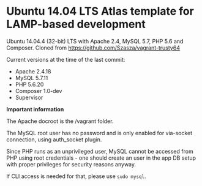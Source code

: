 # Ubuntu 14.04 LTS Atlas template for LAMP-based development

Ubuntu 14.04.4 (32-bit) LTS with Apache 2.4, MySQL 5.7, PHP 5.6 and Composer. Cloned from https://github.com/Szasza/vagrant-trusty64

Current versions at the time of the last commit:

- Apache 2.4.18
- MySQL 5.7.11
- PHP 5.6.20
- Composer 1.0-dev
- Supervisor

**Important information**

The Apache docroot is the /vagrant folder.

The MySQL root user has no password and is only enabled for via-socket connection, using auth_socket plugin.

Since PHP runs as an unprivileged user, MySQL cannot be accessed from PHP using root credentials - one should create an user in the app DB setup with proper privileges for security reasons anyway.

If CLI access is needed for that, please use `sudo mysql`.
